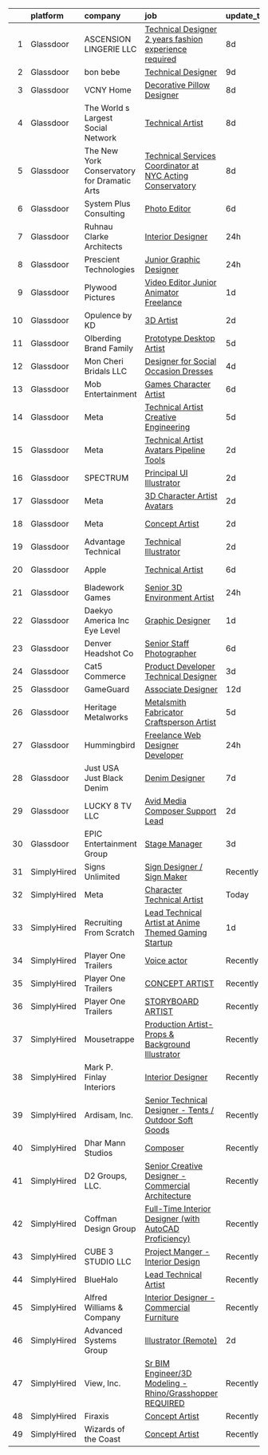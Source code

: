 

|    | platform    | company                                     | job                                                                                                                                                                                                                                                                                                                                                                                                                                                                                                                                                                                                                                                                                                                                                                                                                                                                                                                                                                                                                                                                                                                                                                                                                                                                                                                                                                                                                                                                         | update_time   | location                     |
|---:|:------------|:--------------------------------------------|:----------------------------------------------------------------------------------------------------------------------------------------------------------------------------------------------------------------------------------------------------------------------------------------------------------------------------------------------------------------------------------------------------------------------------------------------------------------------------------------------------------------------------------------------------------------------------------------------------------------------------------------------------------------------------------------------------------------------------------------------------------------------------------------------------------------------------------------------------------------------------------------------------------------------------------------------------------------------------------------------------------------------------------------------------------------------------------------------------------------------------------------------------------------------------------------------------------------------------------------------------------------------------------------------------------------------------------------------------------------------------------------------------------------------------------------------------------------------------|:--------------|:-----------------------------|
|  1 | Glassdoor   | ASCENSION LINGERIE LLC                      | [Technical Designer   2 years fashion experience required](https://www.glassdoor.com/partner/jobListing.htm?pos=101&ao=1110586&s=58&guid=000001828baa5712a2bce184ec96d01b&src=GD_JOB_AD&t=SR&vt=w&ea=1&cs=1_a590acb1&cb=1660200573079&jobListingId=1008047759566&cpc=38F7EA1A390C3550&jrtk=3-0-1ga5qklpm2hiq001-1ga5qklq62go3000-da993ee833b2beee--6NYlbfkN0Ass7uMX365G3XFTIDKgqyd6y4dri-F1g4vfsNtFM9uBUsOIfd0Mpd9TFzkpfbW9l0n8LDSXja4LNvLAOJKzWRv-azJkw6EH0mrnkw8cJa8iLT52zkR7p6Lg7NP41mRYIv48GusqDxJuP41TnUS3-KBhuWv343ljhv6mCFzv4kTMyUQUKTKwBPsYN_86buBvuX5DdF5jFbEOnwzQ17gHBDa28-709gTJfKbO0BqV5JrAKsq6Qn_BOv_swkuKdWJ3197BxumSsU9qc1xfiufGHGRxMqcrGQ34tViL7jOfVTgwmf4zM3nCoP48tzWeRU-ie1KxsejaAD1hE2UYWZ30B99E8_1nin0cFFR20UZBj9XYIzcxkOU1d-sTr0Bh5ERHKl5j4vocGZII3GgKvDK8ekZ4W5apgYv7-GP9rd24CTXhED_yTnDCdVKssJlB8v7Ha_YBh8PAxOP3xqQ4THJqHerjRcrgehlFqJgbaJfkh0i2VXCQnU_mmhD45U9lLbi-7SJmi3P4vE9f3uO38WZIv3Vmb2iJ33vVd3A5BJOXtMxpzXlFCU8QFsx)                                                                                                                                                                                                                                                                                                                                                                                                                                                                                                                         | 8d            | Miami, FL                    |
|  2 | Glassdoor   | bon bebe                                    | [Technical Designer](https://www.glassdoor.com/partner/jobListing.htm?pos=111&ao=1110586&s=58&guid=000001828baa5712a2bce184ec96d01b&src=GD_JOB_AD&t=SR&vt=w&ea=1&cs=1_8ed3b516&cb=1660200573080&jobListingId=1008044355119&cpc=B570179B49F70162&jrtk=3-0-1ga5qklpm2hiq001-1ga5qklq62go3000-bb8b627c610a5192--6NYlbfkN0CdcVd3SDA1nO7RkKTAACmPV4xEt72Vls8LI2dqcgyOeHqKNWGV1fQwN-kDLF71AJmGSeeb17OikEixtkc2P3McXT4CG8VEzRC0_pamL24SJra3Cg7OeGfzj_H6nVPL8nQZ5iNrPI9OodW8ZHMkrPoKBvMFwyt0Cpxug9_ls2xighjEOusQJODEXIXpcgmq4riG7F2WS1e5FbQn97VybHIMEn4Ec2LI8TY1V9BPSwFq_IWMPG88CiRNERA4ZKEc9yruesKrO1N_wHcc4E_HiHsMppJZrU3vVBYgUQt7iNWFHZSzWfkj9X8IX3lrorgto5bVh2nQYXMld6uyUzBccpqfc_CxxcJ6nS7yjNYU32Hr0pvlmCo3iSnq-VEHmcmH2Tvq4aJ3A6jD3hgZWM8iFFnKjkOik70v_VJNjSjIPOT0l3T3chIgwwi7iZdPX54fVyqjOjF2-Ygfx3_C5-TOWbumUR7N8eEplL2h2JffZ43OTGZyDFZ9RtDCFHLVyOqmJWo%3D)                                                                                                                                                                                                                                                                                                                                                                                                                                                                                                                                                                                                                 | 9d            | New York, NY                 |
|  3 | Glassdoor   | VCNY Home                                   | [Decorative Pillow Designer](https://www.glassdoor.com/partner/jobListing.htm?pos=119&ao=1110586&s=58&guid=000001828baa5712a2bce184ec96d01b&src=GD_JOB_AD&t=SR&vt=w&ea=1&cs=1_9f97aec7&cb=1660200573082&jobListingId=1008047257106&cpc=632C08DE5A4EA969&jrtk=3-0-1ga5qklpm2hiq001-1ga5qklq62go3000-522acb78c5268b40--6NYlbfkN0DuBjZhRmXeDyfVAG-RoVjtSv3eDEYZ9hoXvfZhXUmN-bbhYvP9oYvOFEE0wIUOmjT7AgXFxQvE2H7tPArcEVsI4oWqfB27dnVtENJf_LWaJfU5SAGZUPgFkqKhwtz5E2iZFjk3BCOqgNJlCk-1HBw_A5J-16WVLbmukSTVYVz0bzWe1e36cngP1nJMaEw0GC0RJujUiWtVXOIM0PYz_5yOGwcCCHkL4fX24r0fm8hjmUdp5-9BNXOIlAPI5-Ewez_OKhODCBKO0wsbeV9T2uhw0GhhEGXPsNtswyMmoH4ewwBkHVGnIPzksqRtlDUh0IYYTV1Ay2PLeDgbrWfkjidn4A7ULoP83RfLnBfrNxV5l9HC5TEM536xWpA_4qzyImdGhpNyKrEYZ1eBNYx075H1sVte7lF2uUOF0WHpPdaR6LN2E_o34bNY83xlY-lf1mr08V3fOYUQehNd1DLV4rQy5XV3k60v7g1c-ENjluP5fM40008ENyLrDTcLt4UdU6vMfPFOVRmtYw%3D%3D)                                                                                                                                                                                                                                                                                                                                                                                                                                                                                                                                                                                           | 8d            | North Bergen, NJ             |
|  4 | Glassdoor   | The World s Largest Social Network          | [Technical Artist](https://www.glassdoor.com/partner/jobListing.htm?pos=126&ao=1110586&s=58&guid=000001828baa5712a2bce184ec96d01b&src=GD_JOB_AD&t=SR&vt=w&ea=1&cs=1_effa70bc&cb=1660200573082&jobListingId=1008048926967&cpc=56C4EA4A1A191A49&jrtk=3-0-1ga5qklpm2hiq001-1ga5qklq62go3000-4d0bb3f225c1c8c3--6NYlbfkN0DSgjPPcnEdvoK3uuxfISLALE6pB1FR7YSHOr_tSg5_QGIhoz_2VqUepdcKLBLI_zTQDUXKUWfMuKjDzgnq_OX2CR1vlk2pTWZOat2YNT2e3hwa3a75pFCZb36TEE0mu8ZRXPVcGDXEAk3I4YSpqqTYxIrjGzhVPzzfPMjq3tJXnTcTHw0LK5FU3ZH8EMJ2Ysh0QwxkEP2NTsSetKyVZ0wWDHS834yUj0Qr5iAgTOSVBDfZXFAptOqFjYHdNP3T0rX2rE_Z89Cc21jpUhu7w7XsSw6XHxL449pweQ-sb9c1PnNQxT6K-LmFqhEwrXlRi9BbFep9EJZRcVjfib14qnF-Xd1VMA9_5hjRGLRrJ731PwkMT6F8H8E_jNR_jNLJTPTTbSpZvgbc5_sfB4xRD7mdn74O8A3bETP1t7K7f7pvdpiyj1odAWtGrajncUQ6Kewh1KNl7oTmbZS2Tact9rbQ5767Gcxu38cH-EOxpatkSJxvU3QilTVQONFA_TjibXRK5nW36nqkn6t4bP6-4FqLvM6DFWxIlmoBsXX0LYdmcsGLUgeLHlihH2l4MGeLXOY-C2kzDmF_pH7mTxPrk_ZD)                                                                                                                                                                                                                                                                                                                                                                                                                                                                                                                                 | 8d            | Houston, TX                  |
|  5 | Glassdoor   | The New York Conservatory for Dramatic Arts | [Technical Services Coordinator at NYC Acting Conservatory](https://www.glassdoor.com/partner/jobListing.htm?pos=116&ao=1110586&s=58&guid=000001828baa5712a2bce184ec96d01b&src=GD_JOB_AD&t=SR&vt=w&ea=1&cs=1_f1f68dd4&cb=1660200573081&jobListingId=1008047755655&cpc=786328B4A40DC555&jrtk=3-0-1ga5qklpm2hiq001-1ga5qklq62go3000-ef5674834de2a8f3--6NYlbfkN0AkTfbh9LcC1ON74Q3YR4wenbotC9rc-epIUfi8fVFHew-ellqClV-fMtuJEmsZ7wDY1ksjO_YXOk2QWPYOwfAUcu-twUpSfyFCLKT5eJrig0tk3HqbVfX1-YjhZwBwyNKKnUmvL1ZmAFmrS7Szi4l5d4qPOoKwkg2sjfdxEaXVuOds1LvROhYNn6RO-2RQ7NfEyjxWa2NQXJct9Yk2W4ROfDOlI8r3fERSEgt-OpnbPKT8thd3RLb-fRevc47M9NCcBEWA_gto1r-kKRdXi2RWzYStwKFDuDyrB2WRPPT-pckdDV-0UYXYYteZE-azpdGqRX76MylOIMhTV2DujBI1wQOvDvDXGhR8345U15DmBk94lnnl7v_FoZcQQHYoooArCJ8yOKuAD0oyu_chOxDxaG-8uM1-j-D87Cr4icujpypPEctMhg2-ejYVzHeAKbocXZnMJyY-vZ8o89Mpgm_chl5kOxHQYpPV57XrNaEO3wVrQAPNxX9xs5BPPVvxwc3j6pWJ_PW262eZeU1HT98-iEucSf5Y37Zj8Cs94RmulA%3D%3D)                                                                                                                                                                                                                                                                                                                                                                                                                                                                                                                            | 8d            | New York, NY                 |
|  6 | Glassdoor   | System Plus Consulting                      | [Photo Editor](https://www.glassdoor.com/partner/jobListing.htm?pos=121&ao=1110586&s=58&guid=000001828baa5712a2bce184ec96d01b&src=GD_JOB_AD&t=SR&vt=w&ea=1&cs=1_900f3313&cb=1660200573082&jobListingId=1008053179919&cpc=5C70DC7FEE0D01B1&jrtk=3-0-1ga5qklpm2hiq001-1ga5qklq62go3000-da061fe6a14d4bc6--6NYlbfkN0B7wWK05ULIreM8hgH65ed9AFmVJ3dWV8sAzSMjK9isJpgSisxjNuTfT9rmWoUk7ZYkkCRVKIj4YDg4FhwWVJctcMLw8VpzKWsm39an3CCz1KcHJ1zJZzBIiEtIjlJX-oNAJN57lOar1RURYaUQSF6iUcRUlc0f-RR5WOApkUNwYetaLSSDhG3e9povAImNp6Dw5glvJ23BvXV71dY07rA9-hAs-lQSW4Q2KzAOcNlaRvfGKVJoCju0vD2G7BOJl8JECYXft8E_3r-EBP3LsbBvtA8P1a1vFCDCqXuiTgobV0R3-9WWs14WyXT4mxLLfRov5YxteJfuaVJfqSl-tsLX2hLV-THJx3JjRL_chD5vfrIbv67CwfFsBmSztHXNcImffGsGw9pnPDzjfp1o5o8vBJNWdodhW58sxqED3fr4GA_cf76xNVgGP3J2fyWp6EWqVJjIN5tznt6IWh2pqRxIY9KK3TYiNthFhOfiwZDDstva0O9X_7UW)                                                                                                                                                                                                                                                                                                                                                                                                                                                                                                                                                                                                                                     | 6d            | Dripping Springs, TX         |
|  7 | Glassdoor   | Ruhnau Clarke Architects                    | [Interior Designer](https://www.glassdoor.com/partner/jobListing.htm?pos=117&ao=1110586&s=58&guid=000001828baa5712a2bce184ec96d01b&src=GD_JOB_AD&t=SR&vt=w&ea=1&cs=1_1a785b8a&cb=1660200573081&jobListingId=1008065192219&cpc=83630893E902B957&jrtk=3-0-1ga5qklpm2hiq001-1ga5qklq62go3000-be6ee7aa5141892c--6NYlbfkN0ACTeRvGRFS6hadW-07x_K1RnsIE8OdH4tufuZ5eRAiXiQGccMwm0SqRFi90cbWJMgRJ1chqKTML8lqYonRhQ_4ox_66XT1Ygca1jYBIFbzMauxVsnuLr4e0iM7PEYdXXjZQR0nkCYcRVlFhhyXSDSiBRnGgAYwWUlYAbdkuJg4eGhOznTNU6BGPxHq5NY4NXJdE1RM75_-IxeSeLZO3CEAq7__SN7kGtoIiGjCTZxQw5ukEXYeTI-vBj7TAPkyVdddjJpdkvXsqepsWdAtZHA2ZatJ1W0oBKUEizmYqA4-p-7XQ9QGDKItNMH87CB7k07asuOhhm3eMY8YejZUXziI-R5ciHdYiC96rekeneAE0msv8bq8pWDI78EFr7MhBnPdP_dXnEXCxJB0gQYzVhxedCjT_h67X14A8V67rHuFXl7cW4fKiPeyZjlw8z871McGm8M4CYJDfMBYvY6YyKQ2ZIj39QRyH060nGZAtzXzPuRRszghF8fl1N9J5XYSaesRkVw4cmvhgQ%3D%3D)                                                                                                                                                                                                                                                                                                                                                                                                                                                                                                                                                                                                    | 24h           | Riverside, CA                |
|  8 | Glassdoor   | Prescient Technologies                      | [Junior Graphic Designer](https://www.glassdoor.com/partner/jobListing.htm?pos=124&ao=1110586&s=58&guid=000001828baa5712a2bce184ec96d01b&src=GD_JOB_AD&t=SR&vt=w&ea=1&cs=1_dd099597&cb=1660200573082&jobListingId=1008065555207&cpc=18C9CE28155C17C5&jrtk=3-0-1ga5qklpm2hiq001-1ga5qklq62go3000-20a8b7ea5bb5a057--6NYlbfkN0BHIfC1zsKGIu0R3teaIu8liT7fbRNLaQeDQfcPJweUK16HKW-DuQbys6W7MN6ufdClfpkiGcc6Z1Pf4rOO3bnKLiN4hUqfU7clDF9dTlgfsyaU-I33TyhuYqB8_UEMfjyF7PBSHoCTsLNmn5A8K5YRzAE0z-LBJTxSwWRTW7V3QxduosCc7RF8OeJWyym_1KlpPmDgZpEpjAc-2iIRyisHH1bjMO6ebqpwHaDtGmW2V2FnrCrWG-14QaivGU9TVyoM91EN-Yorp3f6b4QJMlIER5V0PANPrCNKmF2TRwDa0ns7hydnEzshZ50Vm5LqQDWpXWOQayS00WTuCr-8ogXtsRuJBaqhuw6tbBw1B7cJ9cdCuG_e7UawhOWWML7lIwgKBMHhiGxflRuY1f7jLQmTbgPWeMKEN0fTKvdIUKY8ITeloZIZoAGYOwuBcFMB3_jKCox463w7DN9H7zD7TajLd_yC-hO_9uGOSsmJVJJSKJ_Uus9DtIycqM-nduHkeUM%3D)                                                                                                                                                                                                                                                                                                                                                                                                                                                                                                                                                                                                            | 24h           | Dallas, TX                   |
|  9 | Glassdoor   | Plywood Pictures                            | [Video Editor   Junior Animator   Freelance](https://www.glassdoor.com/partner/jobListing.htm?pos=125&ao=1110586&s=58&guid=000001828baa5712a2bce184ec96d01b&src=GD_JOB_AD&t=SR&vt=w&ea=1&cs=1_dd472d79&cb=1660200573082&jobListingId=1008062904518&cpc=C4A69CCDBB3B9599&jrtk=3-0-1ga5qklpm2hiq001-1ga5qklq62go3000-7496d1b3dcc62394--6NYlbfkN0DVfV30KsR8hdiIIELHP8L0e2LQWAZYa20_QIosvNat6RDSMj6Sgcs_2oz8rZs3bDZkoPUp98iPEbOQRr0YHbdYWMIBGWO9euv4THEI3iLYvz0VX9dqplZREU2sbG91NVkRD3CoSb8KBADDvguOZFiFp3NqWwv5DYJrQoCAZfAnNkq8BJ2lMeOTDeN8pgFyqIT9z-ZtGSlUfSElS1vqKq1FuA91EtH6eHV4xwQ8-R-SQNnBEcSH6cg4MOM01fnRcKkb0WJE4BZuG20Uvi3a_jSbh2aCc5CTNRu4b05YqjcazoqtqYfJs38RCF7WFQy8KFIH0SXbz11x7N7NE-rnRtIE6jFJt7NgyYJg5sRt_S2OpsoWgZLH0O2MRDbpMV8WfqPAxQk7YIkMhbjrHuUTiTA7aKQBjTrHUuFpVIp2rOnRTaRzrTEGJnsSJbWwR4C0R15jZO28CbHIpyYQKflNUe2RW_mEuYbzmMrr8RdJq5syzhf8QRgu45r47a4U9AKEZqvRae2d0WyZf0HomTR8K4VF)                                                                                                                                                                                                                                                                                                                                                                                                                                                                                                                                                                       | 1d            | Connecticut                  |
| 10 | Glassdoor   | Opulence by KD                              | [3D Artist](https://www.glassdoor.com/partner/jobListing.htm?pos=109&ao=1110586&s=58&guid=000001828baa5712a2bce184ec96d01b&src=GD_JOB_AD&t=SR&vt=w&ea=1&cs=1_44a64de2&cb=1660200573080&jobListingId=1008060635178&cpc=82ABD2B5CEB98952&jrtk=3-0-1ga5qklpm2hiq001-1ga5qklq62go3000-ece28a5bf28f35e2--6NYlbfkN0Bzkuy17zoNwKMVjyusHhR7JNYo3SmelKzW8jp1Pa4Tk4WW547EexT8lZKR-gSYR2hmTMZ4f2JkGM0Bz3it44cRhxykvI-tnG4bEQgTqeFTblZB-Rf1gUvajfZob7I8LVUQCK7e6xhzaUjXKv5WnOa4sW6ZP2UuYWX5siLo4UvwIYvi22ZacKZPQIJf99zvKlozPLtoLeXMBn-JkbTh3sJQTeWFhsGxEx_kuLa-d_2cHXKkolKr3YhMl9setzvBVUzBOFDxj8448FYBzlZMxFe3dRy0fmOPEw3zsrhhqQkCSdsMCGk5223bG0QHvjyPkx10CkIxjYlGHu_eBKxlf-BNTfPxYj7rMZLut5mhqt5A6oXXgB_lGiTulkASsKI0X8yKdfLtJy0UzVQzNwwXmtTEN8nvTPuOdu8BFAe6caGxLVx3DKltaBo_J-jN_Ec-vYM48aNhgWKOBgK8XH9myxaGBkUVAZsbrf49bGsEa_SI2m0bdPuncqZe3pA3TebjVCyjJkhYVPrN9w%3D%3D)                                                                                                                                                                                                                                                                                                                                                                                                                                                                                                                                                                                                            | 2d            | West Mifflin, PA             |
| 11 | Glassdoor   | Olberding Brand Family                      | [Prototype Desktop Artist](https://www.glassdoor.com/partner/jobListing.htm?pos=105&ao=1110586&s=58&guid=000001828baa5712a2bce184ec96d01b&src=GD_JOB_AD&t=SR&vt=w&ea=1&cs=1_694612ce&cb=1660200573080&jobListingId=1008055810949&cpc=0EE938385DA0F52C&jrtk=3-0-1ga5qklpm2hiq001-1ga5qklq62go3000-abd2f46ca36ee8b4--6NYlbfkN0B7iIj7qdJxWrhC-G4c6do8qzhYzTGSo8Wd6j2JjXO-OLXZDUZK1ZX8YFqY53z8hVwhZAY1iqB9CuKc-2rsPwrxjKzweJuOe7Yapls8sOHXerXZiPtQiF9L7YtrAoQiLExZkJ1Mmrlq_QuV0G0t7_Ym0wIeBVZUxA0klKW5_xwYKY7qqaMN9-SBw5vHN5Mhf4BHgvVznWhu-xY1RSTFP7lkkqMkB1vI8Pt-JOZB1yOXnf21KND39Iw6MFbk80FXoAeMd5I4kCiJ5mOwg0lAp2VyImx_lUyx7jim5YeGemFjJQRZIkJKFrahpD-YhrlbcSsvlMM3ElvHrNzA7kQhQ-LFbjtRHTueeRXSqqdxk4uXSjvY83kNZFe80QxFi_BtZmTnAO9owbnsZW9K0dFfVcDJFSR3l2bLBE3dHJrQ0x9MzLHQ55kc4zQRDABcNJDao2Xc3GpiqMuVsDFkYyS3tQSi2tCD7h5Wwg99ZbnQBprDarBW6NhBBPjG0EFxzQFT2D1RfAna5KNFNQ%3D%3D)                                                                                                                                                                                                                                                                                                                                                                                                                                                                                                                                                                                             | 5d            | Atlanta, GA                  |
| 12 | Glassdoor   | Mon Cheri Bridals LLC                       | [Designer for Social Occasion Dresses](https://www.glassdoor.com/partner/jobListing.htm?pos=107&ao=1110586&s=58&guid=000001828baa5712a2bce184ec96d01b&src=GD_JOB_AD&t=SR&vt=w&ea=1&cs=1_bb931e3e&cb=1660200573080&jobListingId=1008057203121&cpc=C466624457DD16FC&jrtk=3-0-1ga5qklpm2hiq001-1ga5qklq62go3000-02c681e6a28d7d5d--6NYlbfkN0C2SVAOpOeIWQkPp9EeCSLxTLheLRty2uanDx8E9nXZ3rFVmSnLRG2mnPkAGh1eSW3J8lYkoOb_KFWOvSVYCFcDXGFAYyF931r0qvnzF8wbzBbi88hfZB9ydUA69pmQIBAof7FIlT2vX-mmIjQV9JLXDTdSUMv-n08TWZ6m7jrIGoi9Ns_SLfdzjbVQt8fhfZHRMJp3X3ttXjQI-ToScFk_2bgSlp7m29I-nWybMqwtN2Uw1oYKnj-1GtqfaijFXnX8s0TG_53MPXJcDQ6ewPCdDj1LI_qMnQLEETAhGiJEgRBajCz6Wz65tDGJskeCi0PNkxd3qyXtLDMOdw5bTCJjTtP4IqcClkFZMT_jYDgrgg2aa7upqV6u6IXv9rvljd0gZ0uY6xzeGgDAqMigCbGg6c7DskrTDxsMkaOt7RavY2aBd_Uv8xoJzm77wVeAJnwbX9SWIC5Ecw2BzLQxlmH2w5sSb-vz4mLW-zdVUFtJq43nVGEVbyH8XQaPWc0u_Bs3KR1J7IF9727gnykqcCjg)                                                                                                                                                                                                                                                                                                                                                                                                                                                                                                                                                                             | 4d            | Trenton, NJ                  |
| 13 | Glassdoor   | Mob Entertainment                           | [Games Character Artist](https://www.glassdoor.com/partner/jobListing.htm?pos=115&ao=1110586&s=58&guid=000001828baa5712a2bce184ec96d01b&src=GD_JOB_AD&t=SR&vt=w&ea=1&cs=1_01ac70aa&cb=1660200573081&jobListingId=1008053728379&cpc=84DBBAA61F05C438&jrtk=3-0-1ga5qklpm2hiq001-1ga5qklq62go3000-0e94b5a98816cfd7--6NYlbfkN0DfhRLDY5E7BVY3xhBTAobuSaZ3WR2SqAJ-w4NHeQGDZ7IzEziFaDSEGjd0VkC8dbJxf8opLYDo0TCoxUBMQGUbwVfyPFhs28vb6ahs_mQmmABGYI1rGxbT1aQtxsAVL9QrF7cYwiLAODCIyY2T0Ld-LN2ks8WLEh7F_R4jo4WDTlALkV37wfNkVyQmTZj0Cs6IPYGZftlVBoPiaFnB0WksRXoL4p4k_MPUkkCUAgQYGNkQBgOQ8ypGWTzFmV8cwd2oD6uQp6GMsMa0lQalpCkMeRgnU_6v7pieFyLZHvpzhwL4RdV0s1Crjac64mysLrsnN4wfVXvKn_MHw0D-poUNyFuh-WRw5s9Ug7D9OnI8uJy9uZji1DAPKMld__6I9ZHT3S4pp-bn8CMJfBgss27UNK_Zl-s58tUaIHND75Cje3izO9-m8vCP20zcHV3TXeQXCR9fNnRhrsmW9Fx7R-R-T_K7FOKcXGrSVWieMJBxHKfqpn05_T8bYVcJor0W7p4%3D)                                                                                                                                                                                                                                                                                                                                                                                                                                                                                                                                                                                                             | 6d            | Saint Louis, MO              |
| 14 | Glassdoor   | Meta                                        | [Technical Artist   Creative Engineering](https://www.glassdoor.com/partner/jobListing.htm?pos=108&ao=1110586&s=58&guid=000001828baa5712a2bce184ec96d01b&src=GD_JOB_AD&t=SR&vt=w&cs=1_6f28c52b&cb=1660200573080&jobListingId=1008056316974&cpc=A0032DE20586B9BD&jrtk=3-0-1ga5qklpm2hiq001-1ga5qklq62go3000-314cb7abd2da0403--6NYlbfkN0DYl4UJW4r1Vl7FEn6T9F-rD9lpC-0oMJVSiWjK_MGUd8e8cHXcpv6KPyjLHZEfqkUjKpU0hMXibp2ldHXflztMYwy5PWjsRXUM8qgSrSI8i6v4AMTrDiSEE8fvXHQyczsvZLsBPgXO4NwBol3QzjF5b6hr5bFyQ4_SuFrGUWIjg1omUFfLcL4Gjliz2PRkDot_z15xUFwrg3mjv1CxiEyEYbQ9Zbsbak-lYixrvIQB0CYb9TXKehArtYgelRHGRNG1YoWxyo4r64T7PkBAe2mw1gw8t6bfwmGZjLZf_PXaClftU2HdA0WFVDwvpdDA-YYYeqvaydOUqIjmoKGzhMzUYFJ31Zj0AWAqKP4EvWpTVKLCPwXBojaAuOpdmM6aOupIDrC5tHdiu1YC-V_oxqBIySKL_U9gFO6vfyeb-rikZLv7mot5OBq28qQq9l8APt0_qDjN30aQnaiIJc0r4IyHSlO2AXW3PayL6SSyyrcONQoK8k3a6EnGySrfYVj_AhuOlHTkOaJQCdiFjT9tQQXYkn5zmlDD6lIXkD_DSlbPdjanEYkNtyGSqAHUGU6qWb1RKuoJBIVQMtuFqG0sULZTz9z7AEKnGB1mfgBGV_z7nXKWgBAZGvt0t7TaSiSFb6eWIGybaZdS1NahZDQkBcRXY58OWZzb7hZe4IBS9AopYHDOOf9Pzqk-MNK6d3pak_NELGf5c4DAPUQxWO6UYOBHUFRvEhJlSAYco8JDyCoiUB9Ei1d8oDN3oDyHW7MaO-2aOkRyTZ4LwHURY0NdBWragb9NN2BiRvEwphDnPYqKSpBYGlFupJH0icR9LYJzNDb0kz7TqKHB9EEm-aZhJ1RM68YXjgHQUMKAOAR_l9-u_Br7TCI_DYpTkaWhGXv5xFn3Xr3LGKhU6-w7T3M1KQYEE6fc9qpFqnhlul_EPoA0dsc31bxBQr0k_EyjpX5COd7IwdavsY8Dqitgh7AeXFdyR4_LOu3zBLKD4QrAaXEK8T80SHaAi9kIWvhkElfRAXPSaHQ_NqHbN8o_zUdPVWDx3KzgMq2P_8Fmy4q8uxxQagDbLlNwio8TGb-N7nnvndw%3D) | 5d            | Burlingame, CA               |
| 15 | Glassdoor   | Meta                                        | [Technical Artist  Avatars Pipeline Tools](https://www.glassdoor.com/partner/jobListing.htm?pos=106&ao=1110586&s=58&guid=000001828baa5712a2bce184ec96d01b&src=GD_JOB_AD&t=SR&vt=w&cs=1_17834be0&cb=1660200573079&jobListingId=1008061777802&cpc=1D891ED3EFC3904E&jrtk=3-0-1ga5qklpm2hiq001-1ga5qklq62go3000-bec5f188f674f0d8--6NYlbfkN0DYl4UJW4r1Vl7FEn6T9F-rD9lpC-0oMJVSiWjK_MGUd8e8cHXcpv6KPyjLHZEfqkVDT8BL02zSvKuSNNJGibANpm3vdv3SqQ9wu92ONl7v0r07Ki1lvty9jAZX1idCsH3pljZLSI0oLQ4uM_zk4FLLa40kBzdlJ0TV-CX1RSfK7chj1XeKPutxSUInQNF2Ra3iwjnzMzykA90BfJjmuQ6PcH1j7yXM9r7W02anjwuI4Mw6XufxFtuS99GXOYbdkGgOsZOj1oKGK36-5kKi4e0ZSQghPwub_ao7ZqUxMUg2MAgpMXzFgjYtCOpPRiIlari2sILxCZVIN6v2ASAKLyV1wYrnREoFXdWJoMQfzvCw4D6HwWfn8ynL0I61nPyYbx-wt95FQPvu9JF6m5ivcDLRfIVwOWmsG6vnpTg_tuF9yTaiyqNQ8E6dHDgBvIYT9-enUPqwTZpBJhvFMgs08VachyPMeVkRdwWfsDMzWvTgGUhal9j2cbeNgp0vSV_jwd5UTnoxptj1kifoJeWsSwXbjSuEeVdCVyf5rb8TU-J0zfDIrtJ0tIpyEYzPkATdJ3zhfEGwb5wKsuNy2RTxSPJnTOPtfWaDNT8bZdhfrpWjjQPyMb7XsC0g416wnOd4UpSX6jal2dD2GaZsPgUdSGlk5CXVaRql-HAF1d9tWA7rgnF92pTUlGLBZRbZ4tVD4uEdNg3wHPNfnxwz7OD4DKM0iAX2lR0xUHrUmVsx0OZHyzi7kckA6H-7-6lEGy8NkU2OiIgrCFWWcNU9eDN7RaJ4O0N2lFzozxQzhbkbIvgVGHlEhREBgN486vt13OuEDqCe9eG4onZ503xIO3LUvzspQrLJHWRC0sFp0pu-2M2C6fk17Sy6Gc4tA_y3C7nrTTOpavzPxALlQawEMmkF-eLpZH_t5LXqM-FI8W89im4giK0z7GV18i4d5Fo2UuCvHMPwpYUrTVb7Corc37VwwUr020B0pNi7iIfVoK1mpXe4IbiW7nt2LB4KxI7Zo76-7d24mPd2P1k89fKXvPqU8ncUjBuZFT2hFcM%3D)                                | 2d            | Burlingame, CA               |
| 16 | Glassdoor   | SPECTRUM                                    | [Principal UI Illustrator](https://www.glassdoor.com/partner/jobListing.htm?pos=128&ao=1110586&s=58&guid=000001828baa5712a2bce184ec96d01b&src=GD_JOB_AD&t=SR&vt=w&cs=1_13f49b8f&cb=1660200573082&jobListingId=1008060366809&cpc=5FEB1BEB8E14EF52&jrtk=3-0-1ga5qklpm2hiq001-1ga5qklq62go3000-f8d20208cc344a16--6NYlbfkN0CeXNZYxOzgf11O9-TFJft4I5QLQjKTqoL33Rtx55G7TvJvoeF0OvnalWemQxNwsZt_fWJY9YTyCJBRjsasmktSDy6pBqV56WH-rgZKLeLuVb8fv2McoyvFOCVPHmYllZzgw63o5T6aVW1nfaV-XqVP9ZXO7MiY8h08Ajq8wkVsRuAyhbW1NxX_N8WyZb2L-2Fz9ncCCyNWTqAvRijAx6jnSkHZtuIeFqC8b2NV5FdFoepHFKuQgikKu8tkMw5hiENHCthZ8endtYR3V-SOYcIe2lRtNTeEhWmcFN-AwDP02FemBgSmWCmpOVX8wrLwCGX1-Wisuf82p418Yjf36sOX1GKKtek9Xmy_MmbpTP4Jxct02dnAJen51lXkcayZ_tmlnq0FywPZFkYevmdR9Wz5whTocSSdCRaX6NRgPKirDdxi5sGDLQUdqiMkt8dfysY%3D)                                                                                                                                                                                                                                                                                                                                                                                                                                                                                                                                                                                                                                                                                | 2d            | Greenwood Village, CO        |
| 17 | Glassdoor   | Meta                                        | [3D Character Artist  Avatars](https://www.glassdoor.com/partner/jobListing.htm?pos=113&ao=1110586&s=58&guid=000001828baa5712a2bce184ec96d01b&src=GD_JOB_AD&t=SR&vt=w&cs=1_c7e86440&cb=1660200573080&jobListingId=1008061777966&cpc=01657B10174A43CF&jrtk=3-0-1ga5qklpm2hiq001-1ga5qklq62go3000-42385de9be05d970--6NYlbfkN0DYl4UJW4r1Vl7FEn6T9F-rD9lpC-0oMJVSiWjK_MGUd8e8cHXcpv6KPyjLHZEfqkVDT8BL02zSvDOFgY_TTPFfcsfb90mC8bVqyuMPVNeahIMSpreFDcArnyZCD3rMbijFTY1J5mOR9XF2sJuhoD64xxAaVVYOT5pOL1XxGsCl-_r0lPkXyM5euDLqQtY7xcSL_KSQMLb-Kf96lA8_glA1kKM050_hUqz3He409YXYgi3kKX_qi6_0_JJKTnD3_0F6AkpOKY3sskNGajT79_tUyH5Nloi-r35uSXn3uvF-taeagV1TbYxe9mqsqZk1oPsvhmYNgi7c2UkbYmHmHNG6IysrjHQcWOT-nyRrLIh41rEdRSWJeoLU8thLUEJIBoM2McNU9Gs22MNB7gXXqOBvHniqKw8heHo_pTYdRPveJlC8rGlB77xC4vzoayiYRRiKvslDvJfcsaZk8dx5Yc7i0d65lTvBgf3x2Qsa8NBHsGOpLgKJmm69UhllcFzVMGmqne7QfxXglRhnrw70P1_9gugzHTCF7IoVxScTS5KrLwvxeL5wGRGbJL_wwITPKUKlvIFgFXEwGYawsdJtr-G7iaSFQj1jMwkD-Fh3KywbE6y23m-ZRg7r7cr3aqT27biCCd66QwNe74Zz7KyJfYO8YXG5hTX3dl5sYM1lu-yAS82HQ-IdfH-8mK6OgEuQL_w1rRcQRH_DSFNrkekpCDhWKUR54idvaxt5Kt-BtVptZt8jB9sVEwEb2N1JORh8vV0DCevsfmk7hjVDQFdo6yUuxAsGR_lnP9Ac4Ij5giCXDBA6-cLdbv7HGBfIYaoFbgJNbmURfE28qOHAGDYzBRerZ2voU2aPxAXUQtKmwgLMic4k8naYYWiyd7EJn_b6XJYtZ_ONgNk42q7V3fPzqGJL2pLhCMTsKwryIeZeFu0t56DX0WXJo_gOBsyHBotUxC1TdOMS6o1Ar_F62pDQlmRpb-tJflIAYpnPwDyPoBzI_w_3PdJXgH489srDSpG8pg-R9GGZDqXM9TkGAFoWMSLrSFWyNtKQgP4nFIm2kZNSxFmEPjrgxIqPWpNY14btVok%3D)            | 2d            | New York, NY                 |
| 18 | Glassdoor   | Meta                                        | [Concept Artist](https://www.glassdoor.com/partner/jobListing.htm?pos=114&ao=1110586&s=58&guid=000001828baa5712a2bce184ec96d01b&src=GD_JOB_AD&t=SR&vt=w&cs=1_29d4f4d8&cb=1660200573080&jobListingId=1008061777832&cpc=A0032DE20586B9BD&jrtk=3-0-1ga5qklpm2hiq001-1ga5qklq62go3000-2e99d0085a6a0063--6NYlbfkN0DYl4UJW4r1Vl7FEn6T9F-rD9lpC-0oMJVSiWjK_MGUd8e8cHXcpv6KPyjLHZEfqkVDT8BL02zSvFp5JnLjcW02e3-7Cb2srofkQu3y7-32x6-afvRnOL6ji40AzWK0hXF9dCYSGqaTViV81pA9mpL18vXZNTACvoBwWE8qP07YvOCtFKl7GDjPE87HSsg6sn6OjkIFHFX8l4CcUAJvs7GL6iu0hkLk2od6O-khc3yQpRRvSGj65rr4PKimh1XAY3cGmQvPxOoWIm7BJdJzW4uMaO5O28xncR-zG28VIkXqv0RuhIDmkNxuvuv3ZV0bqG-WMlnL1qB7PMOrq9ySleKydfkwimBr69xqSmBmQx3JH8vjp-WBLhoGBT0W780grtEtcuiBPjpyR-DxF80v0_uZQjlRDFU2XD0HJrdVTsxMak9Oq2Pcj-zRFrgt_my4tARYd3Ze1W-EQdutAmNNF76fgiUySicdHmSFzgpINEaShONABF-AxMLvRfmgG8s_cgsUjpxf2Dz1BXqzqh9eAoVnCCpl4L502sDqoc_fuT-sJkKxLwWTTKD7Q2qcT1H9h4zNVMG2kGg1vq6pboCUXiUJnYoArTZ-hdw3mWWTpeEFJNIS1VK4KKxocbWaLiytWYComOQ31WwfZRvs1Q4TVu7UJHuajnrYcV6y5Z9ZTxyBzEK1e9njhbX7lryLBukN-y4k4ou_iqiGp1oylVhqaJRtvigkDNbmvllFmP6NO9zEfkcvyEqRulbAivwUVdDniXVmGk_-6-sUl5u5fpw8t3LpEUaVOrPKrcBkpBQ_YgUH8ajxhG5sCeL73quyuN6PXxFmeH8su4Cp_FPMaUEQmsvyCf2gaDJJepPM3n4EMdIddKYhs2mo1QWGzcxq8GhM65axHWvzQxiUz3Vha9AJdN6j8_VzfJOkBdLdkoyvFLsAP7ISE4FG_ZLLDwtqfTfV9LwbizcWdJnqCxocJH9AUMPn8MJx2rI20USKadIwQasRKTbxIvUAMkScDVcKXTi_IB0nnsV1Bc3GkwdT_oHo4vSj_liWfc9ATPgY3Tm2iMCZZtYyiwcreZ9rI6bUPZLUJI0%3D)                          | 2d            | Menlo Park, CA               |
| 19 | Glassdoor   | Advantage Technical                         | [Technical Illustrator](https://www.glassdoor.com/partner/jobListing.htm?pos=122&ao=1110586&s=58&guid=000001828baa5712a2bce184ec96d01b&src=GD_JOB_AD&t=SR&vt=w&ea=1&cs=1_66e753b9&cb=1660200573082&jobListingId=1008060519712&cpc=84DBBAA61F05C438&jrtk=3-0-1ga5qklpm2hiq001-1ga5qklq62go3000-92a35f20f136349a--6NYlbfkN0CQRQ3eiV4YWjrRS1ho7HVQ9JO8v6Fb3eU0yDOJbdOiEguntuRlpE4-_N6DYLNj-GrLRP5FYL-aNzagPvIYxyRsnB_9dzeqVd7S3AAeM0Tn7lwMIUWEoREOg6C_e6cv3q0cTiXRoZgR9Db9nqC-PcNEtAnvPp3I_DXS4Wt3NklPk_uqTcWUBGoxj-vyCwnLfaD7c9eRACiA3DNewmpwoHmeIt5S5876vNLVr8m-xc_-AzzOoBb4neHjMHeeW_BvbVxT8noouYZjq9Oadyo1NkpZnj4u-Z59ER00NccRJKO9HZNZZfZ5aYUw71g8Fyfy7wkujQ1IYAtIfW7z-XgRQRsG41mrkw9J_SHjNgN6rcKK6Kb39mtWaKmBUg-muhQIZdzLAabhOrH9ql1W4yIMeeOVH3b-9WOOAmVmPQpxpoVUJAbUpDxidQVFwMPlGwIHsXmovMvN8bqBLByVA82nnmMx5k8szmBe1Oym6amQlNltF9b3V61hiF_t0VIhHD-DcGsyMdCic5jr-8JChPlNCcl87Q1mV1u2FMcwKSD3ZV5B9D3Aamf0JojqWOHAq98T4mw%3D)                                                                                                                                                                                                                                                                                                                                                                                                                                                                                                                                              | 2d            | Sterling Heights, MI         |
| 20 | Glassdoor   | Apple                                       | [Technical Artist](https://www.glassdoor.com/partner/jobListing.htm?pos=103&ao=1110586&s=58&guid=000001828baa5712a2bce184ec96d01b&src=GD_JOB_AD&t=SR&vt=w&cs=1_74c74468&cb=1660200573079&jobListingId=1008052189545&cpc=8795CF9063CD573D&jrtk=3-0-1ga5qklpm2hiq001-1ga5qklq62go3000-b15e4d5738459f72--6NYlbfkN0BvKrLyj5gPmtZO9T8euul8TCxuuKNOtzRJOomxnwSEodTz2Bc-sPZl5OJ9R4TJsNdDu2ApFQIPGJyjI2HKvJVs9tZZ85izmLWiIAzfEe9SKQj18unJzMcj7V52eyk9-kEVDyGE46poEqaTnbDEUYBh-DyjbbAj0FrgVsiW9ad6vFFcHsx4uZss4EncmPvH-zGy5SRLAtITD7Mp96d5keuUupb9aGOp1lwuuw5i1Uziyk9fe4rfu_VtqVlHMgSGup4-59e6uC-e9Y86VykmY9Et7RIzuxau8-7vV5TyqZVTe96Of3E6ffBGvlLqj3a93NS9VlwYFqRewWcAtRJyopYL33Wud6VHYap6l5i-L1aPQxwRfcAp4cUbS1St_Lwwx-jOfJBrWobIbMvt5oj9fm_nSsHleArBi12-KWfUMd79FLvvT4QPs-4O8xkcEsRllxINrJ07FqwRTx3HB0HxO_rMedlV-VgXpvx8IZ_bUuVwdzieuMuoU7L65mJ4Dsqqvphaz4Cs-MyWyXm2BlAdA8Tm9brSnebnSPt4kd8PVmeg96YmKeN6vDnqFRPiLLu1vsdAnfuRl1NoJGVvMtrBfS8aKFZe14b6Onlhz7xbdNGtwUyuuEHWW93v8EfqWq1VkHeX1PHiqupSklPGcZpFTmwmAWu09uZIzSnuc7mwySxczb99AwFBviQ6yBzO1ERVdcC8wIu5uVAlu7K0HOyxgkhv_h1gG9yd87kBGpJJhzgCswWP7eQHFcpYgE8ypkM8ePFo0eVu2N3eW8CBHVXZWKLQg7PApvGiudaq950SWliQ7vKCSpdhYvzwRYCd3ZgmhTuMRURQn0Dq2RMbg-KptaGCHbyGsS38Va9BpaEE7wm0k1rYkwb_sBkPicgJddOFSWajySSwkINX7z6gH1lpdrorq8MYboe2Stg9L3uHT6q7aChHtpQ7OVXqrL5y_T6EBds%3D)                                                                                                                                                        | 6d            | Culver City, CA              |
| 21 | Glassdoor   | Bladework Games                             | [Senior 3D Environment Artist](https://www.glassdoor.com/partner/jobListing.htm?pos=110&ao=1110586&s=58&guid=000001828baa5712a2bce184ec96d01b&src=GD_JOB_AD&t=SR&vt=w&ea=1&cs=1_8d9ac959&cb=1660200573080&jobListingId=1008064974115&cpc=AA718BBA0476CE1A&jrtk=3-0-1ga5qklpm2hiq001-1ga5qklq62go3000-e8329beaf5ecbaa7--6NYlbfkN0DzaDHVbxJ-LJZej0v9fk4K-FwNocoxjQ_zxp68kPBvcjL-avehQOke4_dMkfi70v_wGJC8cago462uJJpT2js7bC0hmuaDsLAqWxP7FYbCxFiqBu5goJR3Sup_dBfdrsoRdC5OJx_LCXztDhnndxKb375QVs_Foo6CO7CDl27oVBnVLqdk5SHb3QkjSactnYjuLPfX9PTDNPUMpDLBZPbqDSNuYTZYe9c7HuIV0JwkIPmBTk42Bvt6W5_nb2NoARi-oZKMYNAcI0g1Vm7yJttFDNVhHqet_WGbaUYzWoX7TcWoD4dYyNU_-vSOp_EkPcNfPrSy1nhmzj025HqWSKBwouZcHUQsMMMz7hHmaQa7PYmMbTdmt2KyJsUNr8gkhDcOtgIawRDpGDaRblZ_bEsbSUmCADyL_G_p7sMTfVgAplSeuckHPbfHEOuKMGSMIhi6KL6c0f-8jPHl9iQeL60dvaRMq3i1_tIIK0Uft1dBvAiWB-4TtF8BhfUTYLTfmTE-rMzcaVrr_Q%3D%3D)                                                                                                                                                                                                                                                                                                                                                                                                                                                                                                                                                                                         | 24h           | Remote                       |
| 22 | Glassdoor   | Daekyo America  Inc  Eye Level              | [Graphic Designer](https://www.glassdoor.com/partner/jobListing.htm?pos=127&ao=1110586&s=58&guid=000001828baa5712a2bce184ec96d01b&src=GD_JOB_AD&t=SR&vt=w&ea=1&cs=1_d4d26b0e&cb=1660200573083&jobListingId=1008062939924&cpc=44CD5376B8534B8F&jrtk=3-0-1ga5qklpm2hiq001-1ga5qklq62go3000-56a7dcd857b4dfcf--6NYlbfkN0AYUfIZYEnw0ZWLQ15-hEi6qBVkEbDaUIDtRag2rCwzGPK1xRKJNznJTqjnH6f-Sn_0zZqn66lKwSg_7ud4sMe6HXLcszS9QszcMoGEc8aPczjgcXVyphYMEqseWzmAMNaVO9UCznHweicvlzwodL8U-KJwdiIBvxLOxeFHgPRNVWj6bw_xFYWCVvbch5hR5PVuMBIOWweOVw4I0oLglqzlYl_wup6qlrM4KIq2iij5lWtQUcyJ9CJajfMABeMdr1RlNedjlOkpCt1Y8B8kac_9076HytLQHL_itOWrAz8QJtCpT30oZE7pUrPoIALXxj085j-w9G9volQ-Rohh-S9olmMi6KRrQlQuNYkdQ1lDAlq4yQYKL0NkdblGqECfAMHOlw-5KZLbYw22jZryctwf02Xbnn8ojkthhumvpQqbl7mq1cbbLszS75lS4jooKyV2k9NcBx7QWwIFtk_CYLB9sQl01AXhUEMG1ME_Ft273iPt-jU8pWpKdTWLnvREBD4%3D)                                                                                                                                                                                                                                                                                                                                                                                                                                                                                                                                                                                                                   | 1d            | Ridgefield Park, Bergen, NJ  |
| 23 | Glassdoor   | Denver Headshot Co                          | [Senior Staff Photographer](https://www.glassdoor.com/partner/jobListing.htm?pos=123&ao=1110586&s=58&guid=000001828baa5712a2bce184ec96d01b&src=GD_JOB_AD&t=SR&vt=w&ea=1&cs=1_c8a0711c&cb=1660200573082&jobListingId=1008054396137&cpc=82ABD2B5CEB98952&jrtk=3-0-1ga5qklpm2hiq001-1ga5qklq62go3000-b10ad366f65d7545--6NYlbfkN0DdLn5tXN_RiyJSiFodarGZFJKa8s6F6AK0THPBWp05MSIb68-SkO78jSEEUZ0Sf8b-H3TBkaXDnNo3P5A1yd0B3kYywzO4H2_jxZMf_LuWrJ_DIntgmWpUHQGYnw4CjH99ceC8AQSkOE7ln5dXxDu1oT-u7CNgqHwkGnHCmNr1MA6f3o5M62bMUSoz01tFZcV3eqMAyU7ZKIYqFxH9vGTG8EETL6cW8c1eV9N3oIqzeM95nbYNNtXTyQWCruKpX2GhW73ueXwuLdMrfa6DOgduq7F3RJatpWQJytw5EP7ljWce24seddUZYzH9E0699lMCGuDLkz23QrXGUpBBDNZ9gSrQRwXLHAzRHC4dzFUw4E5uVGqjaNwRL8R-4cqvvWwFL9SKtnvWs50LEX5v5XBnVwz6T-ap87MJ7ioy5-c55dTMs6hBZaffMmhBhNmUu4LB1F7R0ZrGrD5eYC-a0pok9z6cOKeXOU_vfgu35Ed0xj9Tb_gBhe4RrVEBkkkfaNma62VpZv2Dpg%3D%3D)                                                                                                                                                                                                                                                                                                                                                                                                                                                                                                                                                                                            | 6d            | Denver, CO                   |
| 24 | Glassdoor   | Cat5 Commerce                               | [Product Developer   Technical Designer](https://www.glassdoor.com/partner/jobListing.htm?pos=104&ao=1110586&s=58&guid=000001828baa5712a2bce184ec96d01b&src=GD_JOB_AD&t=SR&vt=w&ea=1&cs=1_cf20b7a1&cb=1660200573079&jobListingId=1008059154538&cpc=1959DAF898583D65&jrtk=3-0-1ga5qklpm2hiq001-1ga5qklq62go3000-395e4e0bd0fa06fa--6NYlbfkN0DK9H9N0sZiEMSpusen9pyD9pasoyl8lokJZX1rdmvB8mNqBWqYEetkV2Vjyq9u2qcQPx5EB6qq2fC_RuLtjRpLoNGmq_lUUo-MKVbDGmdXCdjlCrYdNoRrDiHD3QcyxhieZ-qNCAgORS-FYNlMEDZm117h7d--lX_GVGJkpkReo0LaR7u2LiNXz79lDjM0qMT3w1Fw6RuViXtK5_iN8_t0VbEHMMLi_WVjAYO8M23ahph1ut9mPe6jpdIAxz3suNIj8XYHXBRHfQ898rad7QEiPQLsssCCM9lZbt0NJRj7rmrle9upTdPz8DcMTmslFi3ecx2bGHvwA9yNpdBfASkoaWm6ws-IU-IkzTWK8FIumW4tJQNXKD9C1x9GNCfGR9Ftj8BxuFYJ3uQWbHZJDvTtFAbD6EZ_Wp1bb3Hj2IOQNANGgGmGSj0ZEHKHSf3ymSn09vWWGa34HGD4uiiBja-aLTk7w4KpWPDxu5Xf56RXywQc1C-xccJDeipZoac_vC4QUsGQV2WooJJ3QohBDg1vcGYDBGm6nJN8fBJWwJsJI33Z2fH-IIUUGy8DSlp8kDw0Qccg3TClQQ%3D%3D)                                                                                                                                                                                                                                                                                                                                                                                                                                                                                                               | 3d            | Chesterfield, MO             |
| 25 | Glassdoor   | GameGuard                                   | [Associate Designer](https://www.glassdoor.com/partner/jobListing.htm?pos=118&ao=1110586&s=58&guid=000001828baa5712a2bce184ec96d01b&src=GD_JOB_AD&t=SR&vt=w&ea=1&cs=1_52e8787b&cb=1660200573081&jobListingId=1008038288750&cpc=6945AE2F4B03E059&jrtk=3-0-1ga5qklpm2hiq001-1ga5qklq62go3000-81bea635c7003bfa--6NYlbfkN0AtlW_omU2Xx3W-19HQ_drmTKCWebiHnmA5lS5PDL5G8VZrnQuVcD_r7Jq9kNks1EWJX8DZdbrU3cxisKp4d2D67C1BwW9aZOtfMPz-i6fKPCcTaiYd74_pSuyE3HFFfC9hkEmf1sL7zHvaDGxMGPaRLYtfvYYCY_TsilBtEGXCGzS_LoLUJDuXtyUV1WJ3kg6MmOI4FXXdTve4S3sWsbyFpo9R_eBUWdSBcjhYb6stDNCDhPDnpdeh1-iIge37eeSZmwsSNsJS0PeGOkgZuX3weJwzRMlx9-6bx-tZa5tjVkAwVs825CHR25ptsH4DvpHc-_dM0cThLqwVAzVKKqKjYdMwXjwMg9tQ0vtMI4j2NatG90KUtoT4e9uuoj_kegHzqp3whtgpM9_5GyolBimkP6VGDAfi213Fh2w-eS4-gAHQQDGKCBgesxn6mD41RRBrv2ugvqPKMDY2cOXskPSiekVSI-5gxv6TvdeQ3GphZr3j_slTILDNZGzB3fu2Ryc%3D)                                                                                                                                                                                                                                                                                                                                                                                                                                                                                                                                                                                                                 | 12d           | Argyle, TX                   |
| 26 | Glassdoor   | Heritage Metalworks                         | [Metalsmith   Fabricator   Craftsperson   Artist](https://www.glassdoor.com/partner/jobListing.htm?pos=102&ao=1110586&s=58&guid=000001828baa5712a2bce184ec96d01b&src=GD_JOB_AD&t=SR&vt=w&ea=1&cs=1_3d6d17ee&cb=1660200573079&jobListingId=1008055641325&cpc=6750E922C15F3D43&jrtk=3-0-1ga5qklpm2hiq001-1ga5qklq62go3000-d86425921dc832ba--6NYlbfkN0AO-lx13pzomzdSppJUWL3QXsQT8oyFk4U4LWH8QC50CrUkuoTKjyfF1RVCykpm2KFK9uUFgirHVgHkSAH5cExBgkI5zW8z004B7M24TcC_gqcdr4HTkHsRn-4RWGzBnr8KPxucwXZiuwxT4jxU5Tt3RllaiUBJqQyveWjuo85rkAFL0EP9BuIdJtqX14uvtgIaKba6jmsKb1Cje4UadwMMD8LVFw8VHsQdleWttBxo77qsdVzi9YCBVxHKjUH1U25TQ3CVAowxUOM1VsFBmKNS11NDLXbpil5jjGITDNWLy_WHIBxUg6D9qeCW50EukarMbnBxQyeZDLcUk9REzhqQ5fg_nmcSdwoUNqmLsL1KquuJaVBlIsr-iX4FmP0R6hJfsrMeAbUI_t31n_ezAMCncf9rcpRq2ab8ShP08QOOa0Ji6Zw5RkpwlL6QAaInYpk5BUE44OxR3Pt-RNdVdGdtRSHTgxHghDYvooj-Pnrqbc6Izyiu7xOFe-R7VHa_jbu0fvAYos_9SOZyX_jxL_GxuwyWmVZKkSc%3D)                                                                                                                                                                                                                                                                                                                                                                                                                                                                                                                                                    | 5d            | Downingtown, PA              |
| 27 | Glassdoor   | Hummingbird                                 | [Freelance Web Designer Developer](https://www.glassdoor.com/partner/jobListing.htm?pos=130&ao=1110586&s=58&guid=000001828baa5712a2bce184ec96d01b&src=GD_JOB_AD&t=SR&vt=w&ea=1&cs=1_395e30df&cb=1660200573083&jobListingId=1008065679141&cpc=F5E96E35A1725171&jrtk=3-0-1ga5qklpm2hiq001-1ga5qklq62go3000-8b5ff98e9eb5484a--6NYlbfkN0AY4guaBc_odNxnJHTncvfwFu86WvDwtbc_K-gSZc1x5KUyCNRpwyTyIuHxp8Hi9uGeTf5uAJ3AhlnbRke2BR7GV57DUumpabACgxG1KbB7AR21wxDYzWWPICmxAWv-9K4Jr9HD5tDu03thMqF2YLzKb9ODkqCsk24MhykRGZMTmXspG30xspOE1rYDXilaJJoPzJ9xiPQexAQu14hGvt6hSvMZf6bxPJW9G083_pHZsTL_u62fUESzxkb9RNfSdt30l3nMzojJnRJn6X6V55IVk8xTb9fdJqVph4PhzRaXGb0Fek84yPqlU7S5qN0Sz1ZgSfR_hv7rZ-a8utm28StSf-DTh04rFlWBaC7G_r9ZfcJA9mfoU8UrkJddTuG68Jm-9VtGALOmUf-Mui7ebm2Xy0TSDeYR6XVyJlHARsLIQ2UK6QpgT8WbdDRH8uiGH0YmWD8pyhCZ9Y9v4jc9Je9d1W5QLVqQdSwXtCRiE8Mj6AHpaSOyZLWp9so3M6ZIAN8%3D)                                                                                                                                                                                                                                                                                                                                                                                                                                                                                                                                                                                                   | 24h           | Remote                       |
| 28 | Glassdoor   | Just USA   Just Black Denim                 | [Denim Designer](https://www.glassdoor.com/partner/jobListing.htm?pos=120&ao=1110586&s=58&guid=000001828baa5712a2bce184ec96d01b&src=GD_JOB_AD&t=SR&vt=w&ea=1&cs=1_2139d4a9&cb=1660200573082&jobListingId=1008050439843&cpc=BAEB662971763A76&jrtk=3-0-1ga5qklpm2hiq001-1ga5qklq62go3000-dc5159c0330fe2cb--6NYlbfkN0Aba3ituSlCHMSHgOCHZZeTh5Pm07K4Ty21_3H7CkCDm7kQOn556yW8mpO7MDGFiExU9v61p8SAcaywuJQXKuwAp3t_jOxbS5IZxeVs7SAhTBZ7sKr8YMJrknivhNGrXITx4nnWIIe6v5Fua4jW2gGiOSfcqTwKgywaEPPgJxvWGMDIcZErdRrnhZjKA8xqveYEyrIMWKWigQCZja6lzSLAEXIy8NlfApI_R-xKW0F-sG1XYWmdWv1G0sGhBTKsMCdBXdlayJy4MneyGktRRzYmY19X8XRZIS8SjF_0zavi9B8NoFQ41v7T21YrUtchT8PGb_F0RXlT0pnVx8TePD169Lg0Ff2v_-wP29VRgXdXJDJGXIMeDi6pPwhznLpJgq8vRdZVIV2RQzM1fwUNXBthnNCdIpc13EK8Urg4bAxA-2YzBxkBJ5BgxCFmjeTg3GExENVTkprrfUOj6O8q6_R3r08iPfDMhnuUlwITo8rlKFO1fWFjwnSc)                                                                                                                                                                                                                                                                                                                                                                                                                                                                                                                                                                                                                                   | 7d            | Vernon, CA                   |
| 29 | Glassdoor   | LUCKY 8 TV LLC                              | [Avid Media Composer Support Lead](https://www.glassdoor.com/partner/jobListing.htm?pos=112&ao=1110586&s=58&guid=000001828baa5712a2bce184ec96d01b&src=GD_JOB_AD&t=SR&vt=w&ea=1&cs=1_f02cf1bd&cb=1660200573081&jobListingId=1008060679468&cpc=B4454408B5C4E155&jrtk=3-0-1ga5qklpm2hiq001-1ga5qklq62go3000-b54d324ef795b95e--6NYlbfkN0AY4guaBc_odNxnJHTncvfwFu86WvDwtbc_K-gSZc1x5KUyCNRpwyTy4O5f7BIMfKKN07gsoXMSW-IAudZpIIe6Sn79lr9oylkQwrss-3CgKDqvxLJ_ymp66Pl6RWddStEBO_LP367oR3sADF_NkknAw6VSNz0iEQa72GOy1HCW_0cLCjjD8SAD4IOVaQ_3LKF28qt2OVr5m6NlRRWITkkFdqTxdNUMHoi-afTmI62ez7PzSzY1rE0gKmGT6LWnEPHivuUBotYTzZ6FS4EI6SghjhuU3vgZqGCkLK0MDLSwKmrfdC8JfLFzaPK4jGJ_Sbw7SCA9fubKXqahBj8zeO1pabp69MB74YuQlYpqq0T3t5-uW9iz5K0pGi2rD2xT9z68yLWyzJeAeRG8jb-owd1kR7H4By3Tt1cXreY4Ywg3wII5Xl8-16ILiN4Gq__m3acOASSJTb1oRrSHjZ-S1IQSHzl1yJzNtYIDdPy1-n-4JE8pBOkM3k1ZoJDI3U8Ole2Kl8vSnJ9LSw%3D%3D)                                                                                                                                                                                                                                                                                                                                                                                                                                                                                                                                                                                     | 2d            | Stamford, CT                 |
| 30 | Glassdoor   | EPIC Entertainment Group                    | [Stage Manager](https://www.glassdoor.com/partner/jobListing.htm?pos=129&ao=1110586&s=58&guid=000001828baa5712a2bce184ec96d01b&src=GD_JOB_AD&t=SR&vt=w&ea=1&cs=1_9d8df26a&cb=1660200573083&jobListingId=1008059167483&cpc=1D891ED3EFC3904E&jrtk=3-0-1ga5qklpm2hiq001-1ga5qklq62go3000-667c35d673d4a07b--6NYlbfkN0ANqL7vR2Gg3LF-dnhqK_rJ-IsWzM7vLEylXl83vmupjbT2HS4S59uXeZX5QoJF3Fw1CmzsKoK1Ixskuy4A7HX7MBgII6hIpRIn9SFvbPdPRKEB57n7sIiBVGMidFGL2sOKrWIvFCfagE6fcCBf3sgdin8phC_TpQ_ez_d24poLW5H3GhGpBDgJPJrzgyoK-NpQKcvkDUN6q3XJ4TpH2smnTAQIBJzJx5gQ1WIH_t4T40OgDfcT0-euqv3G6eFO-eCQXlG8e4zTYJn_1qgSxUTmW_yfmyphSfazCrWO8qY9YeWA9b96V4wk4QkGYPoUBrqgP9EognpSJlSrFvF9EvvPQxvhHQUSL74kR80GXaUiD_UqHwrg_Mxfo7ANuNALYF69LCos_piBIRVoxjbQl76cOapEfCpSXMcRNbpHyuwUBgjDenF_v6bVaO3lcM_jCOWyFmSNoTRIrwgD8cllzjcc_kO9AqVoeuQkKGq2VwdCAfUHUaH4AbF2)                                                                                                                                                                                                                                                                                                                                                                                                                                                                                                                                                                                                                                    | 3d            | Hershey, PA                  |
| 31 | SimplyHired | Signs Unlimited                             | [Sign Designer / Sign Maker](https://www.simplyhired.com/job/hnU32LsR5OCl0KxBpNZFUZqSASbFg9SJwXEHKhwhrtK4FO-2ly4F-A?q=technical+artist)                                                                                                                                                                                                                                                                                                                                                                                                                                                                                                                                                                                                                                                                                                                                                                                                                                                                                                                                                                                                                                                                                                                                                                                                                                                                                                                                     | Recently      | San Jose, CA                 |
| 32 | SimplyHired | Meta                                        | [Character Technical Artist](https://www.simplyhired.com/job/Av0qld_g0hWKwnRbEt3Xwpb5HdhHH2QQWjqjf7AvyyWe2-fdoyciCA?q=technical+artist)                                                                                                                                                                                                                                                                                                                                                                                                                                                                                                                                                                                                                                                                                                                                                                                                                                                                                                                                                                                                                                                                                                                                                                                                                                                                                                                                     | Today         | Burlingame, CA               |
| 33 | SimplyHired | Recruiting From Scratch                     | [Lead Technical Artist at Anime Themed Gaming Startup](https://www.simplyhired.com/job/VQ21GrZ2Gh6Goig5gALWbZz0WlTdc8GZ1_pF9lUJtJZ8cUWh5C4ZPg?q=technical+artist)                                                                                                                                                                                                                                                                                                                                                                                                                                                                                                                                                                                                                                                                                                                                                                                                                                                                                                                                                                                                                                                                                                                                                                                                                                                                                                           | 1d            | Pleasanton, CA +90 locations |
| 34 | SimplyHired | Player One Trailers                         | [Voice actor](https://www.simplyhired.com/job/spDD-EJ3TjYBjE8eMRZ9eEmKaVlWQD6z3yRQeU5qhxOkgExTKczNWQ?q=technical+artist)                                                                                                                                                                                                                                                                                                                                                                                                                                                                                                                                                                                                                                                                                                                                                                                                                                                                                                                                                                                                                                                                                                                                                                                                                                                                                                                                                    | Recently      | Bellingham, WA               |
| 35 | SimplyHired | Player One Trailers                         | [CONCEPT ARTIST](https://www.simplyhired.com/job/NHSymmraphyw8uHdSkV5Et_VVAdt0q4UIaYh_zD91KukT2nlM8P-Uw?q=technical+artist)                                                                                                                                                                                                                                                                                                                                                                                                                                                                                                                                                                                                                                                                                                                                                                                                                                                                                                                                                                                                                                                                                                                                                                                                                                                                                                                                                 | Recently      | Bellingham, WA               |
| 36 | SimplyHired | Player One Trailers                         | [STORYBOARD ARTIST](https://www.simplyhired.com/job/WsM3HESh11erc7gbrwmB9wOuLc4G8EpuzkIDIBZRmQv2tJ5MIdyzZQ?q=technical+artist)                                                                                                                                                                                                                                                                                                                                                                                                                                                                                                                                                                                                                                                                                                                                                                                                                                                                                                                                                                                                                                                                                                                                                                                                                                                                                                                                              | Recently      | Bellingham, WA               |
| 37 | SimplyHired | Mousetrappe                                 | [Production Artist- Props & Background Illustrator](https://www.simplyhired.com/job/qUFdFG7VtGV5YNxFvoBR_ltmIayKqg5GJIJim-wsMKzBevmQGoqqwA?q=technical+artist)                                                                                                                                                                                                                                                                                                                                                                                                                                                                                                                                                                                                                                                                                                                                                                                                                                                                                                                                                                                                                                                                                                                                                                                                                                                                                                              | Recently      | Remote                       |
| 38 | SimplyHired | Mark P. Finlay Interiors                    | [Interior Designer](https://www.simplyhired.com/job/ACgOSNiid54dHRncHMCwghe-aS3BcO9vqWd8eYePE-qHsahtdA-t3g?q=technical+artist)                                                                                                                                                                                                                                                                                                                                                                                                                                                                                                                                                                                                                                                                                                                                                                                                                                                                                                                                                                                                                                                                                                                                                                                                                                                                                                                                              | Recently      | Southport, CT                |
| 39 | SimplyHired | Ardisam, Inc.                               | [Senior Technical Designer - Tents / Outdoor Soft Goods](https://www.simplyhired.com/job/kSdToVrQx3BPRBpCk2JhIU0d14q8Vy8EH6MGoL8Ol0v7nzLCHxcr8g?q=technical+artist)                                                                                                                                                                                                                                                                                                                                                                                                                                                                                                                                                                                                                                                                                                                                                                                                                                                                                                                                                                                                                                                                                                                                                                                                                                                                                                         | Recently      | Cumberland, WI               |
| 40 | SimplyHired | Dhar Mann Studios                           | [Composer](https://www.simplyhired.com/job/ZB_CaDWShcP3YG5ieYwZ6V9PCkGln389G2Qs6kl93PpbThhAYaRPFQ?q=technical+artist)                                                                                                                                                                                                                                                                                                                                                                                                                                                                                                                                                                                                                                                                                                                                                                                                                                                                                                                                                                                                                                                                                                                                                                                                                                                                                                                                                       | Recently      | Burbank, CA                  |
| 41 | SimplyHired | D2 Groups, LLC.                             | [Senior Creative Designer - Commercial Architecture](https://www.simplyhired.com/job/Yzphuvu4v4KIeGAg97r-GC4K2aaGuq7WuIAfSSpOBYl9P_dmzDtnLw?q=technical+artist)                                                                                                                                                                                                                                                                                                                                                                                                                                                                                                                                                                                                                                                                                                                                                                                                                                                                                                                                                                                                                                                                                                                                                                                                                                                                                                             | Recently      | King of Prussia, PA          |
| 42 | SimplyHired | Coffman Design Group                        | [Full-Time Interior Designer (with AutoCAD Proficiency)](https://www.simplyhired.com/job/Xx7hJsbn6OIObeoohRD70Y4VdH0y_sC279UDSdlsem1MGWNh8Uj_rg?q=technical+artist)                                                                                                                                                                                                                                                                                                                                                                                                                                                                                                                                                                                                                                                                                                                                                                                                                                                                                                                                                                                                                                                                                                                                                                                                                                                                                                         | Recently      | Naples, FL                   |
| 43 | SimplyHired | CUBE 3 STUDIO LLC                           | [Project Manger - Interior Design](https://www.simplyhired.com/job/-s39AQb2wD3veyt5-eZP5ZU-A9D85DY9cJlwyAI70EIN6K2LHKbCCg?q=technical+artist)                                                                                                                                                                                                                                                                                                                                                                                                                                                                                                                                                                                                                                                                                                                                                                                                                                                                                                                                                                                                                                                                                                                                                                                                                                                                                                                               | Recently      | Boston, MA                   |
| 44 | SimplyHired | BlueHalo                                    | [Lead Technical Artist](https://www.simplyhired.com/job/Wjuj_8GvrouGkI5GInMTsAVDyDnmD0dXLa8mRnChOYJPWpldqD68RQ?q=technical+artist)                                                                                                                                                                                                                                                                                                                                                                                                                                                                                                                                                                                                                                                                                                                                                                                                                                                                                                                                                                                                                                                                                                                                                                                                                                                                                                                                          | Recently      | Rockville, MD                |
| 45 | SimplyHired | Alfred Williams & Company                   | [Interior Designer - Commercial Furniture](https://www.simplyhired.com/job/hCKRF2iusRetU5KFSkdmgQlX7W00Um1nOkkg1ElGV0mKaHyzrtphQQ?q=technical+artist)                                                                                                                                                                                                                                                                                                                                                                                                                                                                                                                                                                                                                                                                                                                                                                                                                                                                                                                                                                                                                                                                                                                                                                                                                                                                                                                       | Recently      | Nashville, TN                |
| 46 | SimplyHired | Advanced Systems Group                      | [Illustrator (Remote)](https://www.simplyhired.com/job/xsZ0NQPiWjcKEwmVSggxgrbvX92GWNBG1OdmNURukmuZLM242fnUvg?q=technical+artist)                                                                                                                                                                                                                                                                                                                                                                                                                                                                                                                                                                                                                                                                                                                                                                                                                                                                                                                                                                                                                                                                                                                                                                                                                                                                                                                                           | 2d            | San Francisco, CA            |
| 47 | SimplyHired | View, Inc.                                  | [Sr BIM Engineer/3D Modeling - Rhino/Grasshopper REQUIRED](https://www.simplyhired.com/job/r-EMDI_VtGPS56wqXDwIvVVf9Wc0_fV24JlkHogXp_SHsFRKSxtw7Q?q=technical+artist)                                                                                                                                                                                                                                                                                                                                                                                                                                                                                                                                                                                                                                                                                                                                                                                                                                                                                                                                                                                                                                                                                                                                                                                                                                                                                                       | Recently      | Milpitas, CA                 |
| 48 | SimplyHired | Firaxis                                     | [Concept Artist](https://www.simplyhired.com/job/wjNt1EFuLXhJmeGthjl17OD1KsiLbH_zIPJbE4mTtftE4eUamojBpQ?q=technical+artist)                                                                                                                                                                                                                                                                                                                                                                                                                                                                                                                                                                                                                                                                                                                                                                                                                                                                                                                                                                                                                                                                                                                                                                                                                                                                                                                                                 | Recently      | Baltimore, MD                |
| 49 | SimplyHired | Wizards of the Coast                        | [Concept Artist](https://www.simplyhired.com/job/SjBy94XLfKSxTwcGCahgwVIgrHuwesBu7OeojswSGXPBUuUrIw-Qug?q=technical+artist)                                                                                                                                                                                                                                                                                                                                                                                                                                                                                                                                                                                                                                                                                                                                                                                                                                                                                                                                                                                                                                                                                                                                                                                                                                                                                                                                                 | Recently      | Bellevue, WA                 |